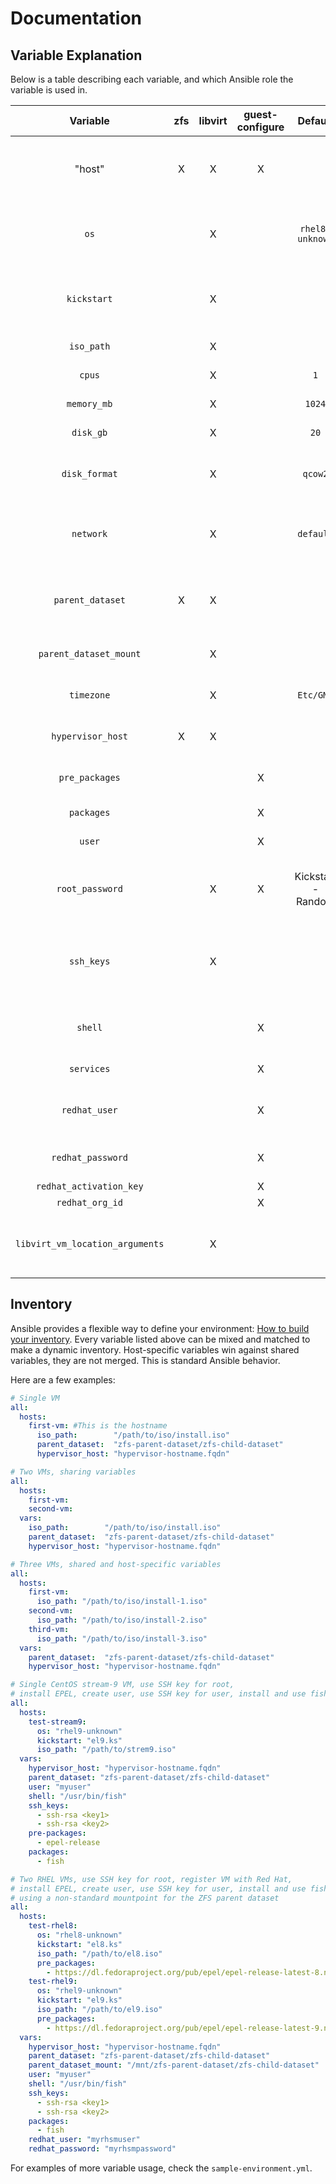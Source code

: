 # Documentation

## Variable Explanation

Below is a table describing each variable, and which Ansible role the variable is used in.

| Variable                   | zfs | libvirt | guest-configure | Default             | Required | Description |
| :------:                   | :-: | :-----: |:--------------: | :----------------:  | :------: | -----------
| "host"                     |  X  |    X    |       X         |                     |     X    | Hostname for the VM to be created, name for the child dataset to be created, and used to connect and configure the guest |
| ```os```                   |     |    X    |                 | ```rhel8-unknown``` |          | Libvirt needs this to determine what hardware to use, list of all options can be found with ```#virt-install --osinfo list``` on your hypervisor |
| ```kickstart```            |     |    X    |                 |                     |          | Kickstart file for the new VM, files are located in roles/libvirt/templates/kickstart, not defining this will result in a manual install |
| ```iso_path```             |     |    X    |                 |                     |     X    | Path on hypervisor to ISO for virt-installer to use |
| ```cpus```                 |     |    X    |                 | ```1```             |          | Amount of CPU's for the new VM |
| ```memory_mb```            |     |    X    |                 | ```1024```          |          | Amount of RAM (in MB) for the new VM |
| ```disk_gb```              |     |    X    |                 | ```20```            |          | Amount of disk (in GB) for the new VM |
| ```disk_format```          |     |    X    |                 | ```qcow2```         |          | Image format for disk on new VM, recommended to use ```raw``` on ZFS (with compression) or ```qcow2``` otherwise |
| ```network```              |     |    X    |                 | ```default```       |          | Name of the network device (usually a bridge) on the hypervisor to attach to new VM, not defining this will use the ```default``` device |
| ```parent_dataset```       |  X  |    X    |                 |                     |     X    | Parent ZFS dataset, child dataset for the VM will be created here - virt-install will also use this path for the new VM's installation |
| ```parent_dataset_mount``` |     |    X    |                 |                     |          | Mountpoint for the parent ZFS dataset - this is used only for virt-install |
| ```timezone```             |     |    X    |                 | ```Etc/GMT```       |          | Sets the timezone in Kickstart, does nothing for non-Kickstart installs |
| ```hypervisor_host```      |  X  |    X    |                 |                     |     X    | This is the host, either FQDN - IP - or "localhost", where ZFS and libvirt is running |
| ```pre_packages```         |     |         |       X         |                     |          | **List** of packages to be installed **first**, before the rest of the packages, on the new VM |
| ```packages```             |     |         |       X         |                     |          | **List** of packages to be installed on the new VM |
| ```user```                 |     |         |       X         |                     |          | User to be created on the new VM |
| ```root_password```        |     |    X    |       X         | Kickstart - Random  |          | Sets root password in Kickstart (uses random if not specified), can be used to communicate with new VM if no SSH key is defined |
| ```ssh_keys```              |     |    X    |                 |                     |          | List of keys to be put into the Kickstart template for the root user and the regular user (if defined) - if not defined, PermitRootLogin is used in Kickstart |
| ```shell```                |     |         |       X         |                     |          | Set new user's shell to this shell, does not change the root user shell - does nothing if no regular user defined |
| ```services```             |     |         |       X         |                     |          | Services to enable on the new VM
| ```redhat_user```          |     |         |       X         |                     |          | Username to register/unregister new VM with Red Hat Subscription Manager |
| ```redhat_password```      |     |         |       X         |                     |          | Password to register/unregister new VM with Red Hat Subscription Manager |
| `redhat_activation_key`    |     |         |       X         |                     |          | Activation key for RHSM |
| `redhat_org_id`            |     |         |       X         |                     |          | Org ID for RHSM |
| ```libvirt_vm_location_arguments``` | | X | | | | This is a temporary workaround for Fedora ISOs, the path to the Kernel is missing from the ISO and can be defined here if necessary |

## Inventory
Ansible provides a flexible way to define your environment: [How to build your inventory](https://docs.ansible.com/ansible/latest/inventory_guide/intro_inventory.html).
Every variable listed above can be mixed and matched to make a dynamic inventory. Host-specific variables win against shared variables, they are not merged. This is standard Ansible behavior.

Here are a few examples:

```yaml
# Single VM
all:
  hosts:
    first-vm: #This is the hostname
      iso_path:        "/path/to/iso/install.iso"
      parent_dataset:  "zfs-parent-dataset/zfs-child-dataset"
      hypervisor_host: "hypervisor-hostname.fqdn"
```

```yaml
# Two VMs, sharing variables
all:
  hosts:
    first-vm:
    second-vm:
  vars:
    iso_path:        "/path/to/iso/install.iso"
    parent_dataset:  "zfs-parent-dataset/zfs-child-dataset"
    hypervisor_host: "hypervisor-hostname.fqdn"
```

```yaml
# Three VMs, shared and host-specific variables
all:
  hosts:
    first-vm:
      iso_path: "/path/to/iso/install-1.iso"
    second-vm:
      iso_path: "/path/to/iso/install-2.iso"
    third-vm:
      iso_path: "/path/to/iso/install-3.iso"
  vars:
    parent_dataset:  "zfs-parent-dataset/zfs-child-dataset"
    hypervisor_host: "hypervisor-hostname.fqdn"
```

```yaml
# Single CentOS stream-9 VM, use SSH key for root,
# install EPEL, create user, use SSH key for user, install and use fish shell for user
all:
  hosts:
    test-stream9:
      os: "rhel9-unknown"
      kickstart: "el9.ks"
      iso_path: "/path/to/strem9.iso"
  vars:
    hypervisor_host: "hypervisor-hostname.fqdn"
    parent_dataset: "zfs-parent-dataset/zfs-child-dataset"
    user: "myuser"
    shell: "/usr/bin/fish"
    ssh_keys:
      - ssh-rsa <key1>
      - ssh-rsa <key2>
    pre-packages:
      - epel-release
    packages:
      - fish
```

```yaml
# Two RHEL VMs, use SSH key for root, register VM with Red Hat,
# install EPEL, create user, use SSH key for user, install and use fish shell for user
# using a non-standard mountpoint for the ZFS parent dataset
all:
  hosts:
    test-rhel8:
      os: "rhel8-unknown"
      kickstart: "el8.ks"
      iso_path: "/path/to/el8.iso"
      pre_packages:
        - https://dl.fedoraproject.org/pub/epel/epel-release-latest-8.noarch.rpm
    test-rhel9:
      os: "rhel9-unknown"
      kickstart: "el9.ks"
      iso_path: "/path/to/el9.iso"
      pre_packages:
        - https://dl.fedoraproject.org/pub/epel/epel-release-latest-9.noarch.rpm
  vars:
    hypervisor_host: "hypervisor-hostname.fqdn"
    parent_dataset: "zfs-parent-dataset/zfs-child-dataset"
    parent_dataset_mount: "/mnt/zfs-parent-dataset/zfs-child-dataset"
    user: "myuser"
    shell: "/usr/bin/fish"
    ssh_keys:
      - ssh-rsa <key1>
      - ssh-rsa <key2>
    packages:
      - fish
    redhat_user: "myrhsmuser"
    redhat_password: "myrhsmpassword"
```


For examples of more variable usage, check the ```sample-environment.yml```.
